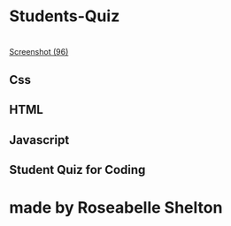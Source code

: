 # Students-Quiz
# 
[Screenshot (96)](https://user-images.githubusercontent.com/103977896/171939571-182d7a44-b16b-4d91-b1e5-0ecacb7517a8.png)
## Css
## HTML 
## Javascript
## Student Quiz for Coding







# made by Roseabelle Shelton
